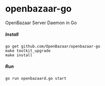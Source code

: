 # openbazaar-go
OpenBazaar Server Daemon in Go

##### Install
```
go get github.com/OpenBazaar/openbazaar-go
make toolkit_upgrade
make install
```
##### Run
```
go run openbazaard.go start
```
